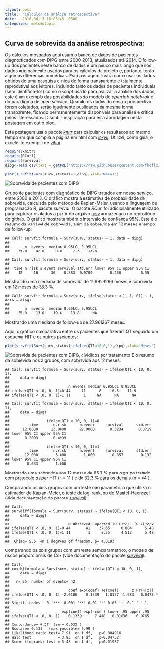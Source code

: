 ```yaml
---
layout: post
title:  "Cálculos da análise retrospectiva"
date:   2016-06-13 16:03:45 -0300
categories: metodologia
---
```


## Curva de sobrevida da análise retrospectiva:

Os cálculos mostrados aqui usam o banco de dados de pacientes diagnosticados com DIPG entre 2000-2013, atualizados até 2014. O follow-up dos pacientes neste banco de dados é um pouco mais longo que nos dados originalmente usados para os cálculos do projeto e, portanto, terão algumas diferenças numéricas. Esta postagem ilustra como usar os dados obtidos de uma pesquisa clínica de forma transparente e totalmente reprodutível aos leitores. Incluindo tanto os dados de pacientes individuais (sem identificá-los) como o _script_ usado para realizar a análise dos dados, este é um exemplo das possibilidades do modelo de _open lab notebook_ e do paradigma de _open science_. Quando os dados do ensaio prospectivo forem coletados, serão igualmente publicados da mesma forma transparente, ficando permanentemente disponíveis para análise e crítica pelos interessados. Discuti a inspiração para esta abordagem nesta [postagem](http://fhcflx.github.io/pharmakon/jekyll/update/2016/05/01/Migrando-meu-blog-para-Github-Pages-usando-Jekyll.html) em outro blog.

Esta postagem usa o pacote [_knitr_](http://yihui.name/knitr/) para calcular os resultados ao mesmo tempo em que compila a página em html com [_jekyll_](https://jekyllrb.com/).
Utilizei, como guia, o excelente exemplo de [_yihui_](https://github.com/yihui/knitr).


```r
require(knitr)
require(RCurl)
require(survival)
dipg<-read.csv(text = getURL("https://raw.githubusercontent.com/fhcflx/valkyrie/gh-pages/assets/stat/dipg.csv"))
```


```r
plot(survfit(Surv(surv,status)~1,dipg),xlab="Meses")
```

![Sobrevida de pacientes com DIPG](/figure/source/2016-06-13-Cálculos-da-análise-retrospectiva/Sobrevida-1.png)

Grupo de pacientes com diagnóstico de DIPG tratados em nosso serviço, entre 2000 e 2013. O gráfico mostra a estimativa de probabilidade de sobrevida, calculada pelo método de Kaplan-Meier, usando a linguagem de programação R, pacote *survival*. O pacote *RCurl* foi adicionalmente utilizado para capturar os dados a partir do arquivo [.csv](https://github.com/fhcflx/valkyrie/blob/gh-pages/assets/stat/dipg.csv) armazenado no repositório do github. O gráfico mostra também o intervalo de confiança 95%.
Este é o resumo da variável de sobrevida, além da sobrevida em 12 meses e tempo de follow-up:


```
## Call: survfit(formula = Surv(surv, status) ~ 1, data = dipg)
## 
##       n  events  median 0.95LCL 0.95UCL 
##    55.0    42.0     9.0     7.3    13.8
```


```
## Call: survfit(formula = Surv(surv, status) ~ 1, data = dipg)
## 
##  time n.risk n.event survival std.err lower 95% CI upper 95% CI
##    12     16      30    0.383  0.0709        0.266         0.55
```

Mostrando uma mediana de sobrevida de 11.9929296 meses e sobrevida em 12 meses de 38.3 %.


```
## Call: survfit(formula = Surv(surv, ifelse(status < 1, 1, 0)) ~ 1, data = dipg)
## 
##       n  events  median 0.95LCL 0.95UCL 
##    55.0    13.0    19.6    13.8      NA
```

Mostrando uma mediana de follow-up de 27.961267 meses.

Aqui, o gráfico comparativo entre os pacientes que fizeram QT segundo um esquema HIT e os outros pacientes:


```r
plot(survfit(Surv(surv,status)~ifelse(QT1<10,0,1),dipg),xlab="Meses")
```

![Sobrevida de pacientes com DIPG, divididos por tratamento](/figure/source/2016-06-13-Cálculos-da-análise-retrospectiva/Sobrevida2-1.png)
E o resumo da sobrevida nos 2 grupos, com sobrevida aos 12 meses:

```
## Call: survfit(formula = Surv(surv, status) ~ ifelse(QT1 < 10, 0, 1), 
##     data = dipg)
## 
##                           n events median 0.95LCL 0.95UCL
## ifelse(QT1 < 10, 0, 1)=0 44     41      8     6.5    11.9
## ifelse(QT1 < 10, 0, 1)=1 11      1     NA      NA      NA
```

```
## Call: survfit(formula = Surv(surv, status) ~ ifelse(QT1 < 10, 0, 1), 
##     data = dipg)
## 
##                 ifelse(QT1 < 10, 0, 1)=0 
##         time       n.risk      n.event     survival      std.err 
##      12.0000      13.0000      29.0000       0.3234       0.0719 
## lower 95% CI upper 95% CI 
##       0.2093       0.4999 
## 
##                 ifelse(QT1 < 10, 0, 1)=1 
##         time       n.risk      n.event     survival      std.err 
##       12.000        3.000        1.000        0.857        0.132 
## lower 95% CI upper 95% CI 
##        0.633        1.000
```

Mostrando uma sobrevida aos 12 meses de 85.7 % para o grupo tratado com protocolo _as per_ HIT (n = 11 ) e de 32.3 % para os demais (n = 44 ).

Comparando os dois grupos com um teste não paramétrico que utiliza o estimador de Kaplan-Meier, o teste de log-rank, ou de Mantel-Haenszel (vide documentação do pacote [_survival_](https://cran.r-project.org/web/packages/survival/survival.pdf)).

```
## Call:
## survdiff(formula = Surv(surv, status) ~ ifelse(QT1 < 10, 0, 1), 
##     data = dipg)
## 
##                           N Observed Expected (O-E)^2/E (O-E)^2/V
## ifelse(QT1 < 10, 0, 1)=0 44       41    35.65     0.804      5.48
## ifelse(QT1 < 10, 0, 1)=1 11        1     6.35     4.512      5.48
## 
##  Chisq= 5.5  on 1 degrees of freedom, p= 0.0193
```
Comparando os dois grupos com um teste semiparamétrico, o modelo de riscos proporcionais de Cox (vide documentação do pacote [_survival_](https://cran.r-project.org/web/packages/survival/survival.pdf)).

```
## Call:
## coxph(formula = Surv(surv, status) ~ ifelse(QT1 < 10, 0, 1), 
##     data = dipg)
## 
##   n= 55, number of events= 42 
## 
##                           coef exp(coef) se(coef)      z Pr(>|z|)  
## ifelse(QT1 < 10, 0, 1) -2.0106    0.1339   1.0137 -1.983   0.0473 *
## ---
## Signif. codes:  0 '***' 0.001 '**' 0.01 '*' 0.05 '.' 0.1 ' ' 1
## 
##                        exp(coef) exp(-coef) lower .95 upper .95
## ifelse(QT1 < 10, 0, 1)    0.1339      7.468   0.01836    0.9765
## 
## Concordance= 0.57  (se = 0.035 )
## Rsquare= 0.134   (max possible= 0.99 )
## Likelihood ratio test= 7.91  on 1 df,   p=0.004916
## Wald test            = 3.93  on 1 df,   p=0.04732
## Score (logrank) test = 5.45  on 1 df,   p=0.01957
```
